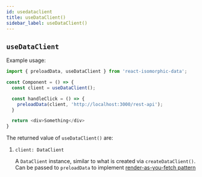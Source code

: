 ```yaml
---
id: usedataclient
title: useDataClient()
sidebar_label: useDataClient()
---
```


## `useDataClient`

Example usage:
```javascript
import { preloadData, useDataClient } from 'react-isomorphic-data';

const Component = () => {
  const client = useDataClient();

  const handleClick = () => {
    preloadData(client, 'http://localhost:3000/rest-api');
  }

  return <div>Something</div>
}
```

The returned value of `useDataClient()` are:

1. `client: DataClient`

    A `DataClient` instance, similar to what is created via `createDataClient()`. Can be passed to `preloadData` to implement [render-as-you-fetch pattern](../others/working-with-suspense.md)
